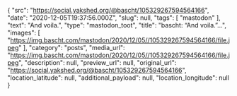 {
  "src": "https://social.yakshed.org/@bascht/105329267594564166",
  "date": "2020-12-05T19:37:56.000Z",
  "slug": null,
  "tags": [
    "mastodon"
  ],
  "text": "And voila.",
  "type": "mastodon_toot",
  "title": "bascht: “And voila.”…",
  "images": [
    "https://img.bascht.com/mastodon/2020/12/05//105329267594564166/file.jpeg"
  ],
  "category": "posts",
  "media_url": "https://img.bascht.com/mastodon/2020/12/05//105329267594564166/file.jpeg",
  "description": null,
  "preview_url": null,
  "original_url": "https://social.yakshed.org/@bascht/105329267594564166",
  "location_latitude": null,
  "additional_payload": null,
  "location_longitude": null
}